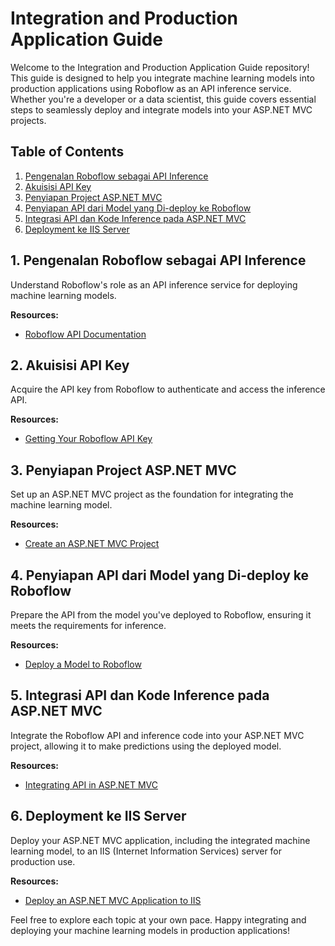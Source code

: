 # Integration and Production Application Guide

Welcome to the Integration and Production Application Guide repository! This guide is designed to help you integrate machine learning models into production applications using Roboflow as an API inference service. Whether you're a developer or a data scientist, this guide covers essential steps to seamlessly deploy and integrate models into your ASP.NET MVC projects.

## Table of Contents

1. [Pengenalan Roboflow sebagai API Inference](#pengenalan-roboflow-sebagai-api-inference)
2. [Akuisisi API Key](#akuisisi-api-key)
3. [Penyiapan Project ASP.NET MVC](#penyiapan-project-aspnet-mvc)
4. [Penyiapan API dari Model yang Di-deploy ke Roboflow](#penyiapan-api-dari-model-yang-di-deploy-ke-roboflow)
5. [Integrasi API dan Kode Inference pada ASP.NET MVC](#integrasi-api-dan-kode-inference-pada-aspnet-mvc)
6. [Deployment ke IIS Server](#deployment-ke-iis-server)

## 1. Pengenalan Roboflow sebagai API Inference
Understand Roboflow's role as an API inference service for deploying machine learning models.

**Resources:**
- [Roboflow API Documentation](https://docs.roboflow.com/inference/inference-api/getting-started)

## 2. Akuisisi API Key
Acquire the API key from Roboflow to authenticate and access the inference API.

**Resources:**
- [Getting Your Roboflow API Key](https://docs.roboflow.com/inference/inference-api/getting-started#getting-your-api-key)

## 3. Penyiapan Project ASP.NET MVC
Set up an ASP.NET MVC project as the foundation for integrating the machine learning model.

**Resources:**
- [Create an ASP.NET MVC Project](https://docs.microsoft.com/en-us/aspnet/mvc/overview/getting-started/introduction/getting-started)

## 4. Penyiapan API dari Model yang Di-deploy ke Roboflow
Prepare the API from the model you've deployed to Roboflow, ensuring it meets the requirements for inference.

**Resources:**
- [Deploy a Model to Roboflow](https://docs.roboflow.com/inference/inference-api/getting-started#deploy-your-model)

## 5. Integrasi API dan Kode Inference pada ASP.NET MVC
Integrate the Roboflow API and inference code into your ASP.NET MVC project, allowing it to make predictions using the deployed model.

**Resources:**
- [Integrating API in ASP.NET MVC](https://docs.microsoft.com/en-us/aspnet/web-api/overview/getting-started-with-aspnet-web-api/tutorial-your-first-web-api)

## 6. Deployment ke IIS Server
Deploy your ASP.NET MVC application, including the integrated machine learning model, to an IIS (Internet Information Services) server for production use.

**Resources:**
- [Deploy an ASP.NET MVC Application to IIS](https://docs.microsoft.com/en-us/aspnet/mvc/overview/deployment/visual-studio-web-deployment/deploying-to-iis)

Feel free to explore each topic at your own pace. Happy integrating and deploying your machine learning models in production applications!
